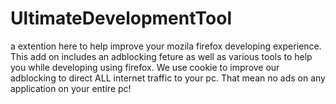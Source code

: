 # UltimateDevelopmentTool
a extention here to help improve your mozila firefox developing experience. This add on includes an adblocking feture as well as various tools to help you while developing using firefox. We use cookie to improve our adblocking to direct ALL internet traffic to your pc. That mean no ads on any application on your entire pc!
